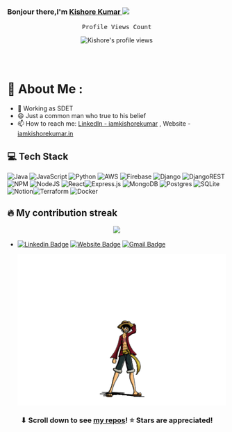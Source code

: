 ### Bonjour there,I'm [Kishore Kumar ](https://www.iamkishorekumar.in/) <img src="https://github.com/souvikguria98/souvikguria98/blob/master/Hi.gif" width="25">


<p align="center"> 
  <samp>
    Profile Views Count
  </samp>
</p>

<p align="center"> 
  <img src="https://profile-counter.glitch.me/iamkishorekumar-git/count.svg" alt="Kishore's profile views" /> 
</p>


<br/>
<br/>

# 💫 About Me :
- 🔭 Working as SDET
- 😄 Just a common man who true to his belief
- 📫 How to reach me: [LinkedIn - iamkishorekumar](https://www.linkedin.com/in/iamkishorekumar/) , Website - [iamkishorekumar.in](https://www.iamkishorekumar.in/)


## 💻 Tech Stack
![Java](https://img.shields.io/badge/java-%23ED8B00.svg?style=for-the-badge&logo=java&logoColor=white) ![JavaScript](https://img.shields.io/badge/javascript-%23323330.svg?style=for-the-badge&logo=javascript&logoColor=%23F7DF1E)  ![Python](https://img.shields.io/badge/python-3670A0?style=for-the-badge&logo=python&logoColor=ffdd54) ![AWS](https://img.shields.io/badge/AWS-%23FF9900.svg?style=for-the-badge&logo=amazon-aws&logoColor=white) ![Firebase](https://img.shields.io/badge/firebase-%23039BE5.svg?style=for-the-badge&logo=firebase) ![Django](https://img.shields.io/badge/django-%23092E20.svg?style=for-the-badge&logo=django&logoColor=white) ![DjangoREST](https://img.shields.io/badge/DJANGO-REST-ff1709?style=for-the-badge&logo=django&logoColor=white&color=ff1709&labelColor=gray) ![NPM](https://img.shields.io/badge/NPM-%23000000.svg?style=for-the-badge&logo=npm&logoColor=white) ![NodeJS](https://img.shields.io/badge/node.js-6DA55F?style=for-the-badge&logo=node.js&logoColor=white) ![React](https://img.shields.io/badge/react-%2320232a.svg?style=for-the-badge&logo=react&logoColor=%2361DAFB)![Express.js](https://img.shields.io/badge/express.js-%23404d59.svg?style=for-the-badge&logo=express&logoColor=%2361DAFB) ![MongoDB](https://img.shields.io/badge/MongoDB-%234ea94b.svg?style=for-the-badge&logo=mongodb&logoColor=white) ![Postgres](https://img.shields.io/badge/postgres-%23316192.svg?style=for-the-badge&logo=postgresql&logoColor=white) ![SQLite](https://img.shields.io/badge/sqlite-%2307405e.svg?style=for-the-badge&logo=sqlite&logoColor=white) ![Notion](https://img.shields.io/badge/Notion-%23000000.svg?style=for-the-badge&logo=notion&logoColor=white)![Terraform](https://img.shields.io/badge/terraform-%235835CC.svg?style=for-the-badge&logo=terraform&logoColor=white) ![Docker](https://img.shields.io/badge/docker-%230db7ed.svg?style=for-the-badge&logo=docker&logoColor=white)

## 🔥 My contribution streak

<p align="center">
  <a href="https://github.com/KK-Repos/github-readme-streak-stats">
    <img src="https://github-readme-streak-stats.herokuapp.com/?user=KK-Repos"/>
  </a>
</p>


- [![Linkedin Badge](https://img.shields.io/badge/-IamKishoreKumar-blue?style=flat-square&logo=Linkedin&logoColor=white&link=https://www.linkedin.com/in/iamkishorekumar)](https://www.linkedin.com/in/iamkishorekumar/)
[![Website Badge](https://img.shields.io/badge/-iamkishorekumar.in-e34f26?style=flat-square&logo=HTML5&logoColor=white&link=https://iamkishorekumar.in/)](https://iamkishorekumar.in/)
[![Gmail Badge](https://img.shields.io/badge/-contact@iamkishorekumar.in-d14836?style=flat-square&logo=Gmail&logoColor=white&link=contact@iammkishorekumar.in)](mailto:contact@iamkishorekumar.in)



  
  <p align="center">
  <img align="center" alt="OnePiece_Luffy" src="https://raw.githubusercontent.com/dev-akshat/archive/main/images/gifs/anime/luffy.gif"/>
</p>



<h3 align="center">⬇ Scroll down to see <a href="https://github.com/iamkishorekumar-git?tab=repositories">my repos</a>! ⭐ Stars are appreciated!</h3>
